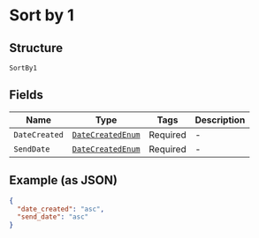 
# Sort by 1

## Structure

`SortBy1`

## Fields

| Name | Type | Tags | Description |
|  --- | --- | --- | --- |
| `DateCreated` | [`DateCreatedEnum`](../../doc/models/date-created-enum.md) | Required | - |
| `SendDate` | [`DateCreatedEnum`](../../doc/models/date-created-enum.md) | Required | - |

## Example (as JSON)

```json
{
  "date_created": "asc",
  "send_date": "asc"
}
```

